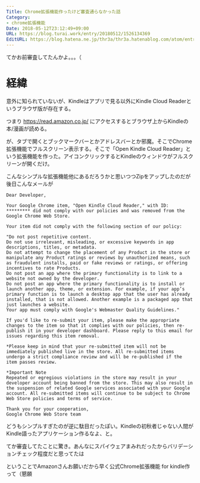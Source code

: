 ```yaml
---
Title: Chrome拡張機能作ったけど審査通らなかった話
Category:
- chrome拡張機能
Date: 2018-05-12T23:12:49+09:00
URL: https://blog.turai.work/entry/20180512/1526134369
EditURL: https://blog.hatena.ne.jp/thr3a/thr3a.hatenablog.com/atom/entry/17391345971643902344
---
```


てかお前審査してたんかよ。。。（

# 経緯

意外に知られていないが、Kindleはアプリで見る以外にKindle Cloud Readerというブラウザ版が存在する。

つまり https://read.amazon.co.jp/ にアクセスするとブラウザ上からKindleの本/漫画が読める。

が、タブで開くとブックマークバーとかアドレスバーとか邪魔。そこでChrome拡張機能でフルスクリーン表示する。そこで「Open Kindle Cloud Reader」という拡張機能を作った。アイコンクリックするとKindleのウィンドウがフルスクリーンが開くだけ。

こんなシンプルな拡張機能他にあるだろうかと思いつつZipをアップしたのだが後日こんなメールが

```
Dear Developer,

Your Google Chrome item, "Open Kindle Cloud Reader," with ID: ********* did not comply with our policies and was removed from the Google Chrome Web Store.

Your item did not comply with the following section of our policy:

"Do not post repetitive content.
Do not use irrelevant, misleading, or excessive keywords in app descriptions, titles, or metadata.
Do not attempt to change the placement of any Product in the store or manipulate any Product ratings or reviews by unauthorized means, such as fraudulent installs, paid or fake reviews or ratings, or offering incentives to rate Products.
Do not post an app where the primary functionality is to link to a website not owned by the developer.
Do not post an app where the primary functionality is to install or launch another app, theme, or extension. For example, if your app’s primary function is to launch a desktop app that the user has already installed, that is not allowed. Another example is a packaged app that just launches a website.
Your app must comply with Google's Webmaster Quality Guidelines."

If you'd like to re-submit your item, please make the appropriate changes to the item so that it complies with our policies, then re-publish it in your developer dashboard. Please reply to this email for issues regarding this item removal.

*Please keep in mind that your re-submitted item will not be immediately published live in the store. All re-submitted items undergo a strict compliance review and will be re-published if the item passes review.

*Important Note
Repeated or egregious violations in the store may result in your developer account being banned from the store. This may also result in the suspension of related Google services associated with your Google account. All re-submitted items will continue to be subject to Chrome Web Store policies and terms of service.

Thank you for your cooperation,
Google Chrome Web Store team
```

どうもシンプルすぎたのが逆に駄目だったぽい。Kindleの初秋者じゃない人間がKindle語ったアプリケーション作るなよ、と。

てか審査してたことに驚き。あんなにスパイウェアまみれだったからバリデーションチェック程度だと思ってたは

ということでAmazonさんお願いだから早く公式Chrome拡張機能 for kindle作って（懇願
